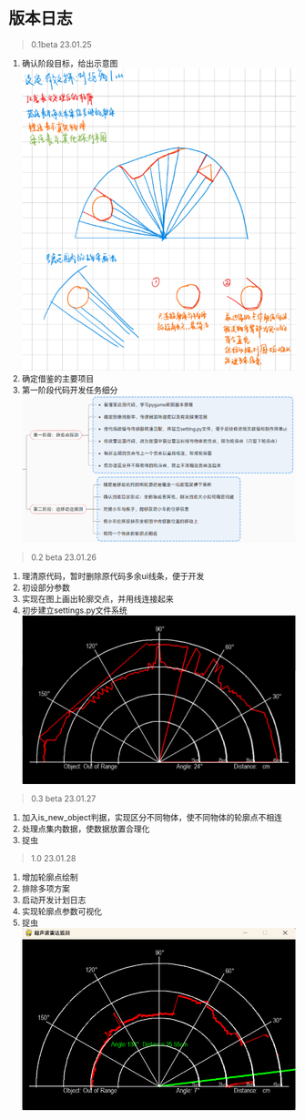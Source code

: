 # 版本日志
> 0.1beta 23.01.25
1. 确认阶段目标，给出示意图
   ![Alt text](image-1.png)
2. 确定借鉴的主要项目
3. 第一阶段代码开发任务细分
   ![Alt text](image-2.png)
> 0.2 beta 23.01.26
1. 理清原代码，暂时删除原代码多余ui线条，便于开发
2. 初设部分参数
3. 实现在图上画出轮廓交点，并用线连接起来
4. 初步建立settings.py文件系统
   ![Alt text](image-3.png)
> 0.3 beta 23.01.27
1. 加入is_new_object判据，实现区分不同物体，使不同物体的轮廓点不相连
2. 处理点集内数据，使数据放置合理化
3. 捉虫
> 1.0 23.01.28
1. 增加轮廓点绘制
2. 排除多项方案
3. 启动开发计划日志
4. 实现轮廓点参数可视化 
5. 捉虫
   ![Alt text](image-4.png)